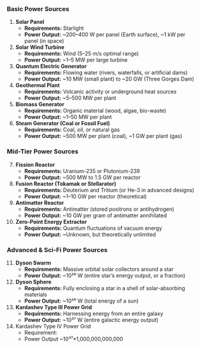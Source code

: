 ### **Basic Power Sources**

1. **Solar Panel**
    - **Requirements:** Starlight
    - **Power Output:** ~200–400 W per panel (Earth surface), ~1 kW per panel (in space)
2. **Solar Wind Turbine**
    - **Requirements:** Wind (5–25 m/s optimal range)
    - **Power Output:** ~1–5 MW per large turbine
3. **Quantum Electric Generator**
    - **Requirements:** Flowing water (rivers, waterfalls, or artificial dams)
    - **Power Output:** ~10 MW (small plant) to ~20 GW (Three Gorges Dam)
4. **Geothermal Plant**
    - **Requirements:** Volcanic activity or underground heat sources
    - **Power Output:** ~5–500 MW per plant
5. **Biomass Generator**
    - **Requirements:** Organic material (wood, algae, bio-waste)
    - **Power Output:** ~1–50 MW per plant
6. **Steam Generator (Coal or Fossil Fuel)**
    - **Requirements:** Coal, oil, or natural gas
    - **Power Output:** ~500 MW per plant (coal), ~1 GW per plant (gas)

### **Mid-Tier Power Sources**

7. **Fission Reactor**
    - **Requirements:** Uranium-235 or Plutonium-239
    - **Power Output:** ~500 MW to 1.5 GW per reactor
8. **Fusion Reactor (Tokamak or Stellarator)**
    - **Requirements:** Deuterium and Tritium (or He-3 in advanced designs)
    - **Power Output:** ~1–10 GW per reactor (theoretical)
9. **Antimatter Reactor**
    - **Requirements:** Antimatter (stored positrons or antihydrogen)
    - **Power Output:** ~10 GW per gram of antimatter annihilated
10. **Zero-Point Energy Extractor**
    - **Requirements:** Quantum fluctuations of vacuum energy
    - **Power Output:** ~Unknown, but theoretically unlimited

### **Advanced & Sci-Fi Power Sources**

11. **Dyson Swarm**
    - **Requirements:** Massive orbital solar collectors around a star
    - **Power Output:** ~10²⁶ W (entire star’s energy output, or a fraction)
12. **Dyson Sphere**
    - **Requirements:** Fully enclosing a star in a shell of solar-absorbing materials
    - **Power Output:** ~10²⁶ W (total energy of a sun)
13. **Kardashev Type III Power Grid**
    - **Requirements:** Harnessing energy from an entire galaxy
    - **Power Output:** ~10³⁷ W (entire galactic energy output)
14. Kardashev Type IV Power Grid
	- Requirement: 
	- Power Output ~10³⁷*1,000,000,000,000